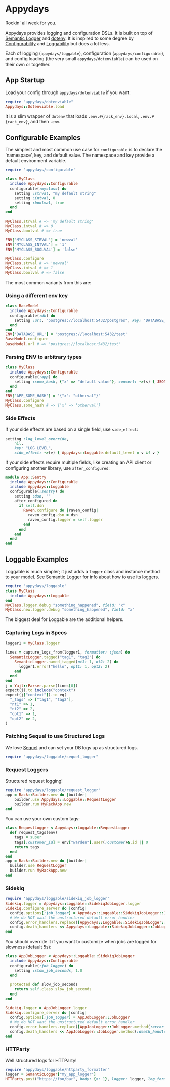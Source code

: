 # Appydays

Rockin' all week for you.

Appydays provides logging and configuration DSLs.
It is built on top of [Semantic Logger](https://logger.rocketjob.io/)
and [dotenv](https://github.com/bkeepers/dotenv).
It is inspired to some degree by [Configurability](https://github.com/ged/configurability)
and [Loggability](https://github.com/ged/loggability) but does a lot less.

Each of logging (`appydays/loggable`), configuration (`appydays/configurable`),
and config loading (the very small `appydays/dotenviable`) can be used on their own or together.

## App Startup

Load your config through `appydays/dotenviable` if you want:

```rb
require "appydays/dotenviable"
Appydays::Dotenviable.load
```

It is a slim wrapper of `dotenv` that loads `.env.#{rack_env}.local`, `.env.#{rack_env}`, and then `.env`.

## Configurable Examples

The simplest and most common use case for `configurable` is to declare the 'namespace',
key, and default value. The namespace and key provide a default environment variable.

```rb
require 'appydays/configurable'

class MyClass
  include Appydays::Configurable
  configurable(:myclass) do
    setting :strval, "my default string"
    setting :intval, 0
    setting :boolval, true
  end
end

MyClass.strval # => 'my default string'
MyClass.intval # => 0
MyClass.boolval # => true

ENV['MYCLASS_STRVAL'] = 'newval'
ENV['MYCLASS_INTVAL'] = '1'
ENV['MYCLASS_BOOLVAL'] = 'false'

MyClass.configure
MyClass.strval # => 'newval'
MyClass.intval # => 1
MyClass.boolval # => false
```

The most common variants from this are:

### Using a different env key

```rb
class BaseModel
  include Appydays::Configurable
  configurable(:db) do
    setting :url, "postgres://localhost:5432/postgres", key: 'DATABASE_URL'
  end
end
ENV['DATABASE_URL'] = 'postgres://localhost:5432/test'
BaseModel.configure
BaseModel.url # => 'postgres://localhost:5432/test'
```

### Parsing ENV to arbitrary types

```rb
class MyClass
  include Appydays::Configurable
  configurable(:app) do
    setting :some_hash, {"x" => "default value"}, convert: ->(s) { JSON.parse(s) }
  end
end
ENV['APP_SOME_HASH'] = '{"x": "otherval"}'
MyClass.configure
MyClass.some_hash # => {'x' => 'otherval'}
```

### Side Effects

If your side effects are based on a single field, use `side_effect`:

```rb
setting :log_level_override,
    nil,
    key: "LOG_LEVEL",
    side_effect: ->(v) { Appydays::Loggable.default_level = v if v }
```

If your side effects require multiple fields, like creating an API client or configuring another library,
use `after_configured`:

```rb
module App::Sentry
  include Appydays::Configurable
  include Appydays::Loggable
  configurable(:sentry) do
    setting :dsn, ""
    after_configured do
      if self.dsn
        Raven.configure do |raven_config|
          raven_config.dsn = dsn
          raven_config.logger = self.logger
        end
      end
    end
  end
end
```

## Loggable Examples

Loggable is much simpler; it just adds a `logger` class and instance method to your model.
See Semantic Logger for info about how to use its loggers.

```rb
require 'appydays/loggable'
class MyClass
  include Appydays::Loggable
end
MyClass.logger.debug "something_happened", field: "x"
MyClass.new.logger.debug "something_happened", field: "x"
```

The biggest deal for Loggable are the additional helpers.

### Capturing Logs in Specs

```rb
logger1 = MyClass.logger

lines = capture_logs_from(logger1, formatter: :json) do
  SemanticLogger.tagged("tag1", "tag2") do
    SemanticLogger.named_tagged(nt1: 1, nt2: 2) do
      logger1.error("hello", opt1: 1, opt2: 2)
    end
  end
end
j = Yajl::Parser.parse(lines[0])
expect(j).to include("context")
expect(j["context"]).to eq(
  "_tags" => ["tag1", "tag2"],
  "nt1" => 1,
  "nt2" => 2,
  "opt1" => 1,
  "opt2" => 2,
)
```

### Patching Sequel to use Structured Logs

We love [Sequel](https://github.com/jeremyevans/sequel) and can set your DB logs up as structured logs.

```rb
require "appydays/loggable/sequel_logger"
```

### Request Loggers

Structured request logging!

```rb
require 'appydays/loggable/request_logger'
app = Rack::Builder.new do |builder|
    builder.use Appydays::Loggable::RequestLogger
    builder.run MyRackApp.new
end
```

You can use your own custom tags:

```rb
class RequestLogger < Appydays::Loggable::RequestLogger
  def request_tags(env)
    tags = super
    tags[:customer_id] = env["warden"].user(:customer)&.id || 0
    return tags
  end
end
app = Rack::Builder.new do |builder|
  builder.use RequestLogger
  builder.run MyRackApp.new
end
```

### Sidekiq

```rb
require 'appydays/loggable/sidekiq_job_logger'
Sidekiq.logger = Appydays::Loggable::SidekiqJobLogger.logger
Sidekiq.configure_server do |config|
  config.options[:job_logger] = Appydays::Loggable::SidekiqJobLogger::JobLogger
  # We do NOT want the unstructured default error handler
  config.error_handlers.replace([Appydays::Loggable::SidekiqJobLogger::JobLogger.method(:error_handler)])
  config.death_handlers << Appydays::Loggable::SidekiqJobLogger::JobLogger.method(:death_handler)
end
```

You should override it if you want to customize when jobs are logged for slowness
(default 5s):

```rb
class AppJobLogger < Appydays::Loggable::SidekiqJobLogger
  include Appydays::Configurable
  configurable(:job_logger) do
    setting :slow_job_seconds, 1.0
  end
  
  protected def slow_job_seconds
    return self.class.slow_job_seconds
  end
end

Sidekiq.logger = AppJobLogger.logger
Sidekiq.configure_server do |config|
  config.options[:job_logger] = AppJobLogger::JobLogger
  # We do NOT want the unstructured default error handler
  config.error_handlers.replace([AppJobLogger::JobLogger.method(:error_handler)])
  config.death_handlers << AppJobLogger::JobLogger.method(:death_handler)
end
```


### HTTParty

Well structured logs for HTTParty!

```rb
require 'appydays/loggable/httparty_formatter'
logger = SemanticLogger["my_app_logger"]
HTTParty.post("https://foo/bar", body: {x: 1}, logger: logger, log_format: :appydays)
```
